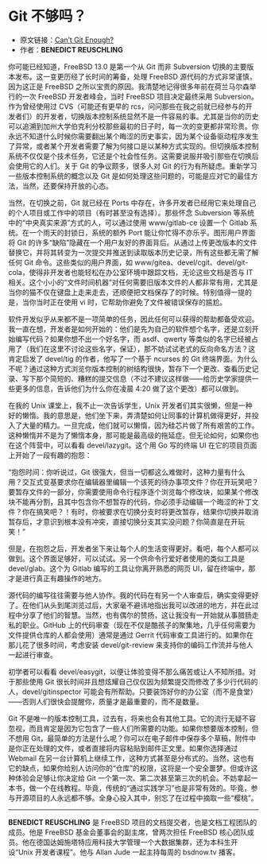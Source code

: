 # Git 不够吗？


- 原文链接：[Can’t Git Enough?](https://freebsdfoundation.org/wp-content/uploads/2021/05/Practical-Ports-Cant-Git-Enough.pdf)
- 作者：**BENEDICT REUSCHLING**

你可能已经知道，FreeBSD 13.0 是第一个从 Git 而非 Subversion 切换的主要版本发布。这一变更历经了长时间的筹备，处理 FreeBSD 源代码的方式非常谨慎，因为这正是 FreeBSD 之所以宝贵的原因。我清楚地记得很多年前在荷兰马尔森举行的一次 FreeBSD 开发者峰会，当时 FreeBSD 项目决定最终采用 Subversion。作为曾经使用过 CVS（可能还有更早的 rcs，问问那些在我之前就已经参与的开发者们）的开发者，切换版本控制系统显然不是一件容易的事。尤其是当你的历史可以追溯到加州大学伯克利分校那些最初的日子时，每一次的变更都非常珍贵。你永远不知道什么时候你需要翻出某个晦涩的历史事实，因为某个设备驱动程序发生了异常，或者某个开发者需要了解为何接口是以某种方式实现的。但切换版本控制系统不仅仅是个技术任务，它还是个社会性任务。这需要说服并吸引那些在切换后会使用它的人们。关于 Git 的争议颇多，很多人对 Git 的行为有所疑虑。重新学习一些版本控制系统的概念以及 Git 是如何处理这些问题的，可能是应对它的最佳方法，当然，还要保持开放的心态。

当然，在切换之前，Git 就已经在 Ports 中存在，许多开发者已经用它来处理自己的个人项目或工作中的项目（有时甚至没有选择）。那些怀念 Subversion 等系统中的“中央真实来源”方式的人，可以通过使用 www/gitlab-ce 设置一个 Gitlab 系统。在一个雨天的封锁日，系统的额外 Port 能让你忙得不亦乐乎。图形用户界面将 Git 的许多“缺陷”隐藏在一个用户友好的界面背后。从通过上传更改版本的文件替换它，并将其转变为一次提交并推送到读取版本历史记录，所有这些都无需了解任何 Git 命令。这些类似的用户界面，如 www/gitea、devel/cgit、devel/git-cola，使得非开发者也能轻松在办公室环境中跟踪文档，无论这些文档是否与 IT 相关。这个小小的“文件时间机器”对任何需要旧版本文件的人都非常有用，尤其是当你的猫不仅在键盘上走来走去，还顺便把文档保存了的时候。特别值得一提的是，当你当时正在使用 vi 时，它帮助你避免了文件被错误保存的尴尬。

软件开发似乎从来都不是一项简单的任务，因此任何可以获得的帮助都备受欢迎。我一直在想，开发者是如何开始的：他们是先为自己的软件想个名字，还是立刻开始编写代码？如果你想不出一个好名字，而 asdf、qwerty 等类似的名字已经被占用了（我们在这里不讨论这些名字，保证），那不妨试试老式的反向命名方法？这肯定启发了 devel/tig 的作者，他写了一个基于 ncurses 的 Git 终端界面。为什么不呢？通过这种方式浏览你版本控制的树结构很快，暂存下一个更改、查看历史记录、写下那个简短的、糟糕的提交信息（不过不建议这样做——给历史学家提供一些更多的信息，告诉他们为什么你在凌晨 4:20 做了这个更改）都可以做到。

在我的 Unix 课堂上，我不止一次告诉学生，Unix 开发者们其实很懒，但是一种好的懒惰。我的意思是，他们坐下来，弄清楚如何让同事的计算机做得更好，并投入了大量的精力。一旦完成，他们就可以懒惰，因为硅芯片做了所有艰苦的工作。这种懒惰并不是为了懒惰本身，那可能是最高级的拖延症。但无论如何，如果你也在这个阵营中，可以看看 devel/lazygit。这个用 Go 写的终端 UI 在它的项目页面上开始了一段有趣的抱怨：

“抱怨时间：你听说过，Git 很强大，但当一切都这么难做时，这种力量有什么用？交互式变基要求你在编辑器里编辑一个该死的待办事项文件？你在开玩笑吧？要暂存文件的一部分，你需要使用命令行程序逐个浏览每个修改块，如果某个修改块不能再分割，且其中包含你不想暂存的代码，你必须手动编辑一个晦涩的补丁文件？你在搞笑吧？！有时，你被要求在切换分支时将更改暂存，结果你切换并取消暂存后，才意识到根本没有冲突，直接切换分支其实没问题？你简直是在开玩笑！”

但是，在抱怨之后，开发者坐下来让每个人的生活变得更好。看吧，每个人都可以做到。这个界面足够好，可以试试。另一个供命令行爱好者使用的类似工具是 devel/glab。这个为 Gitlab 编写的工具让你离开熟悉的网页 UI，留在终端中，那才是进行真正有趣操作的地方。

源代码的编写往往需要与他人协作。我的代码在有另一个人审查后，确实变得更好了。在他们从头到尾浏览过后，大家毫不避讳地指出我可以改进的地方，并在此过程中分享了他们的智慧。当然，也有偶尔的赞扬，这让我没有一开始就从事腊肠走私的职业。GitHub 上的代码审查（现在不仅是酷孩子的聚集地，几乎任何需要为文件提供仓库的人都会使用）通常是通过 Gerrit 代码审查工具进行的。如果你在那儿花了很多时间，考虑安装 devel/git-review 来支持你的编码工作流并与他人一起进行审查。

初学者可以看看 devel/easygit，以便让体验变得不那么痛苦或让人不知所措。对于那些使用 Git 很长时间并且想炫耀自己仅仅因为频繁提交而修改了多少行代码的人，devel/gitinspector 可能会有所帮助。只要装饰好你的办公室（而不是食堂）——否则人们很快会提醒你，质量才是最重要的，而不是数量。

Git 不是唯一的版本控制工具，过去有，将来也会有其他工具。它的流行无疑不容忽视，而且肯定是因为它包含了一些人们所需要的功能。如果你想要版本控制，但不想用 Git，最简单的方法是什么呢？你可以在电子邮件中保存多个草稿，附件中是你正在处理的文件，或者直接将内容粘贴到邮件正文里。如果你选择通过 Webmail 在另一台计算机上继续工作，这种方式甚至是分布式的。当然，这也有它的缺点，如果你给别人访问你的“仓库”的权限，这将是一个安全噩梦。但或许这种体验会足够让你决定给 Git 一个第一次、第二次甚至第三次的机会。不妨拿起一本书，做一个在线教程。毕竟，传统的“通过实践学习”也是非常有效的。毕竟，参与开源项目的人永远都不够。全身心投入其中，别忘了在过程中摘取一些“樱桃”。

---

**BENEDICT REUSCHLING** 是 FreeBSD 项目的文档提交者，也是文档工程团队的成员。他是 FreeBSD 基金会董事会的副主席，曾两次担任 FreeBSD 核心团队成员。他在德国达姆施塔特应用科技大学管理一个大数据集群，还为本科生开设“Unix 开发者课程”。他与 Allan Jude 一起主持每周的 bsdnow.tv 播客。

